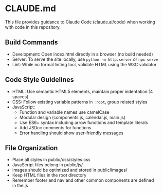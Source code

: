 # CLAUDE.md

This file provides guidance to Claude Code (claude.ai/code) when working with code in this repository.

## Build Commands
- Development: Open index.html directly in a browser (no build needed)
- Server: To serve the site locally, use `python -m http.server` or `npx serve`
- Lint: While no formal linting tool, validate HTML using the W3C validator

## Code Style Guidelines
- HTML: Use semantic HTML5 elements, maintain proper indentation (4 spaces)
- CSS: Follow existing variable patterns in `:root`, group related styles
- JavaScript:
  - Function and variable names use camelCase
  - Modular design (components.js, calendar.js, main.js)
  - Use ES6+ syntax including arrow functions and template literals
  - Add JSDoc comments for functions
  - Error handling should show user-friendly messages

## File Organization
- Place all styles in public/css/styles.css
- JavaScript files belong in public/js/
- Images should be optimized and stored in public/images/
- Keep HTML files in the root directory
- Remember footer and nav and other common components are defined in the js